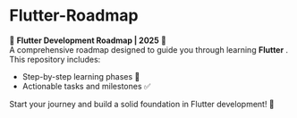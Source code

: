 # Flutter-Roadmap
🚀 **Flutter Development Roadmap | 2025** 🚀   
A comprehensive roadmap designed to guide you through learning **Flutter** .
This repository includes: 
- Step-by-step learning phases 📖
- Actionable tasks and milestones ✅
  
Start your journey and build a solid foundation in Flutter development! 💙 
